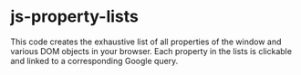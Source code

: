 # js-property-lists
This code creates the exhaustive list of all properties of the window and various DOM objects in your browser. Each property in the lists is clickable and linked to a corresponding Google query.
